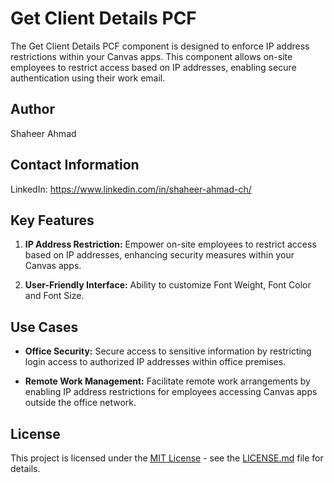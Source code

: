 # Get Client Details PCF

The Get Client Details PCF component is designed to enforce IP address restrictions within your Canvas apps. This component allows on-site employees to restrict access based on IP addresses, enabling secure authentication using their work email.


## Author

Shaheer Ahmad

## Contact Information

LinkedIn: https://www.linkedin.com/in/shaheer-ahmad-ch/


## Key Features

1. **IP Address Restriction:** Empower on-site employees to restrict access based on IP addresses, enhancing security measures within your Canvas apps.

2. **User-Friendly Interface:** Ability to customize Font Weight, Font Color and Font Size.

## Use Cases

- **Office Security:** Secure access to sensitive information by restricting login access to authorized IP addresses within office premises.

- **Remote Work Management:** Facilitate remote work arrangements by enabling IP address restrictions for employees accessing Canvas apps outside the office network.


## License

This project is licensed under the [MIT License](LICENSE.md) - see the [LICENSE.md](LICENSE.md) file for details.